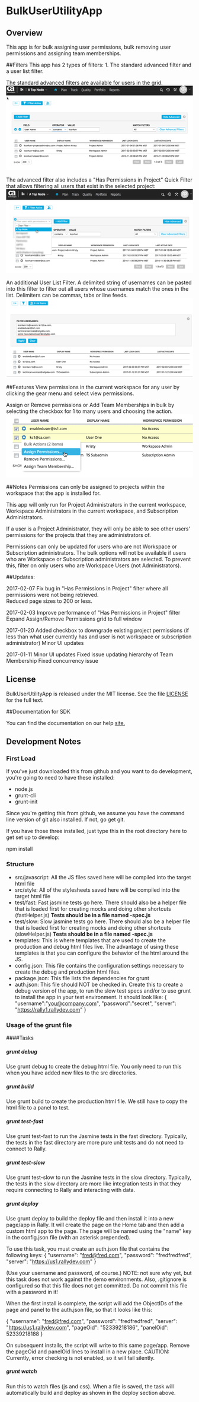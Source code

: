 BulkUserUtilityApp
=========================

## Overview
This app is for bulk assigning user permissions, bulk removing user permissions and assigning team memberships.  

##Filters 
This app has 2 types of filters: 1.  The standard advanced filter and a user list filter. 

The standard advanced filters are available for users in the grid.  
![ScreenShot](/images/advanced-filter.png)

The advanced filter also includes a "Has Permissions in Project" Quick Filter that allows filtering all users that exist in the selected project: 
![ScreenShot](/images/project_permissions_filter.png)

An additional User List Filter.  A delimited string of usernames can be pasted into this filter to filter out all users whose usernames match the ones in the list.  Delimiters can be commas, tabs or line feeds.  
![ScreenShot](/images/bulk-user-filter.png)


##Features
View permissions in the current workspace for any user by clicking the gear menu and select view permissions.  

Assign or Remove permissions or Add Team Memberships in bulk by selecting the checkbox for 1 to many users and choosing the action.
![ScreenShot](/images/bulk-menu.png)


##Notes 
Permissions can only be assigned to projects within the workspace that the app is installed for.  

This app will only run for Project Administrators in the current workspace, Workspace Administrators in the current workspace, and Subscription Administrators.  

If a user is a Project Administrator, they will only be able to see other users' permissions for the projects that they are administrators of.  

Permissions can only be updated for users who are not Workspace or Subscription administrators.  The bulk options will not be available if users who are Workspace or Subscription administrators are selected.  To prevent this, filter on only users who are Workspace Users (not Administrators).    


##Updates: 

2017-02-07 
Fix bug in "Has Permissions in Project" filter where all permissions were not being retrieved.  
Reduced page sizes to 200 or less.

2017-02-03
Improve performance of "Has Permissions in Project" filter
Expand Assign/Remove Permissions grid to full window 
 
2017-01-20
Added checkbox to downgrade existing project permissions (if less than what user currently has and user is not workspace or subscription administrator)
Minor UI updates

2017-01-11
Minor UI updates
Fixed issue updating hierarchy of Team Membership
Fixed concurrency issue 


## License

BulkUserUtilityApp is released under the MIT license.  See the file [LICENSE](./LICENSE) for the full text.

##Documentation for SDK

You can find the documentation on our help [site.](https://help.rallydev.com/apps/2.1/doc/)



## Development Notes

### First Load

If you've just downloaded this from github and you want to do development, 
you're going to need to have these installed:

 * node.js
 * grunt-cli
 * grunt-init
 
Since you're getting this from github, we assume you have the command line
version of git also installed.  If not, go get git.

If you have those three installed, just type this in the root directory here
to get set up to develop:

  npm install

### Structure

  * src/javascript:  All the JS files saved here will be compiled into the 
  target html file
  * src/style: All of the stylesheets saved here will be compiled into the 
  target html file
  * test/fast: Fast jasmine tests go here.  There should also be a helper 
  file that is loaded first for creating mocks and doing other shortcuts
  (fastHelper.js) **Tests should be in a file named <something>-spec.js**
  * test/slow: Slow jasmine tests go here.  There should also be a helper
  file that is loaded first for creating mocks and doing other shortcuts 
  (slowHelper.js) **Tests should be in a file named <something>-spec.js**
  * templates: This is where templates that are used to create the production
  and debug html files live.  The advantage of using these templates is that
  you can configure the behavior of the html around the JS.
  * config.json: This file contains the configuration settings necessary to
  create the debug and production html files.  
  * package.json: This file lists the dependencies for grunt
  * auth.json: This file should NOT be checked in.  Create this to create a
  debug version of the app, to run the slow test specs and/or to use grunt to
  install the app in your test environment.  It should look like:
    {
        "username":"you@company.com",
        "password":"secret",
        "server": "https://rally1.rallydev.com"
    }
  
### Usage of the grunt file
####Tasks
    
##### grunt debug

Use grunt debug to create the debug html file.  You only need to run this when you have added new files to
the src directories.

##### grunt build

Use grunt build to create the production html file.  We still have to copy the html file to a panel to test.

##### grunt test-fast

Use grunt test-fast to run the Jasmine tests in the fast directory.  Typically, the tests in the fast 
directory are more pure unit tests and do not need to connect to Rally.

##### grunt test-slow

Use grunt test-slow to run the Jasmine tests in the slow directory.  Typically, the tests in the slow
directory are more like integration tests in that they require connecting to Rally and interacting with
data.

##### grunt deploy

Use grunt deploy to build the deploy file and then install it into a new page/app in Rally.  It will create the page on the Home tab and then add a custom html app to the page.  The page will be named using the "name" key in the config.json file (with an asterisk prepended).

To use this task, you must create an auth.json file that contains the following keys:
{
    "username": "fred@fred.com",
    "password": "fredfredfred",
    "server": "https://us1.rallydev.com"
}

(Use your username and password, of course.)  NOTE: not sure why yet, but this task does not work against the demo environments.  Also, .gitignore is configured so that this file does not get committed.  Do not commit this file with a password in it!

When the first install is complete, the script will add the ObjectIDs of the page and panel to the auth.json file, so that it looks like this:

{
    "username": "fred@fred.com",
    "password": "fredfredfred",
    "server": "https://us1.rallydev.com",
    "pageOid": "52339218186",
    "panelOid": 52339218188
}

On subsequent installs, the script will write to this same page/app. Remove the
pageOid and panelOid lines to install in a new place.  CAUTION:  Currently, error checking is not enabled, so it will fail silently.

##### grunt watch

Run this to watch files (js and css).  When a file is saved, the task will automatically build and deploy as shown in the deploy section above.

